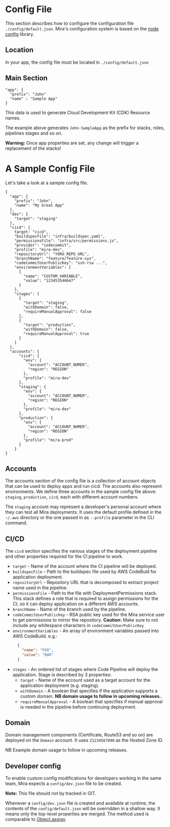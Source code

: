 # Config File
This section describes how to configure the configuration file `./config/default.json`.
Mira's configuration system is based on the [node config](https://www.npmjs.com/package/config) library.

## Location

In your app, the config file must be located in `./config/default.json`

## Main Section

```
"app": {
  "prefix": "John"
  "name" : "Sample App"
}
```

This data is used to generate Cloud Development Kit (CDK) Resource names.

The example above generates `John-SampleApp` as the prefix for stacks, roles, pipelines stages and so on.

__Warning:__ Once app properties are set, any change will trigger a replacement of the stacks!

# A Sample Config File

Let's take a look at a sample config file.
```
{
  "app": {
    "prefix": "John",
    "name": "My Great App"
  },
  "dev": {
    "target": "staging"
  },
  "cicd": {
    target: "cicd",
    "buildspecFile": "infra/buildspec.yaml",
    "permissionsFile": "infra/src/permissions.js",
    "provider": "codecommit",
    "profile": "mira-dev",
    "repositoryUrl": "YORU_REPO_URL",
    "branchName": "feature/feature-xyz",
    "codeCommitUserPublicKey": "ssh-rsa ...",
    "environmentVariables": [
      {
        "name": "CUSTOM_VARIABLE",
        "value": "123453546647"
      }
    ],
    "stages": [
      {
        "target": "staging",
        "withDomain": false,
        "requireManualApproval": false
      },
      {
        "target": "production",
        "withDomain": false,
        "requireManualApproval": true
      }
    ]
  },
  "accounts": {
      "cicd": {
        "env": {
          "account": "ACCOUNT_NUMER",
          "region": "REGION"
        },
        "profile": "mira-dev"
      },
      "staging": {
        "env": {
          "account": "ACCOUNT_NUMER",
          "region": "REGION"
        },
        "profile": "mira-dev"
      },
      "production": {
        "env": {
          "account": "ACCOUNT_NUMER",
          "region": "REGION"
        },
        "profile": "mira-prod"
      }
    }
}
```

## Accounts
The accounts section of the config file is a collection of account objects that can be used to deploy apps and run cicd. The accounts also represent environments.
We define three accounts in the sample config file above: `staging`, `production`, `cicd`, each with different account numbers.

The `staging` account may represent a developer's personal account where they can test all Mira deployments. It uses the default profile defined in the `~/.aws` directory or the one passed in as `--profile` parameter in the CLI command.


## CI/CD
The `cicd` section specifies the various stages of the deployment pipeline and other properties required for the CI pipeline to work.
* `target` - Name of the account where the CI pipeline will be deployed.
* `buildspecFile` - Path to the buildspec file used by AWS CodeBuld for application deployment.
* `repositoryUrl` - Repository URL that is decomposed to extract project name used in the pipeline.
* `permissionsFile` - Path to the file with DeploymentPermissions stack. This stack defines a role that is required to assign permissions for the CI, so it can deploy application on a different AWS accounts.
* `branchName` - Name of the branch used by the pipeline.
* `codeCommitUserPublicKey` - RSA public key used for the Mira service user to get permissions to mirror the repository.
    __Caution:__ Make sure to not include any whitespace characters in `codeCommitUserPublicKey`
* `environmentVariables` - An array of environment variables passed into AWS CodeBuild.
    e.g.:
    ```json
      {
        "name": "FOO",
        "value": "BAR"
      }
    ```
* `stages` - An ordered list of stages where Code Pipeline will deploy the application.
Stage is described by 3 properties:
    * `target` - Name of the account used as a target account for the application deployment (e.g. staging).
    * `withDomain` - A boolean that specifies if the application supports a custom domain. __NB domain usage to follow in upcoming releases.__.
    * `requireManualApproval` - A boolean that specifies if manual approval is needed in the pipeline before continuing deployment.

## Domain

Domain management components (Certificate, Route53 and so on) are deployed on the `Domain` account. It uses `Z1234567890` as the Hosted Zone ID.

NB Example domain usage to follow in upcoming releases.

## Developer config

To enable custom config modifications for developers working in the same team, Mira expects a `config/dev.json` file to be created.

__Note:__ This file should not by tracked in GIT.

Whenever a `config/dev.json` file is created and available at runtime, the contents of the `config/default.json` will be overridden in a shallow way. It means only the top-level properties are merged. The method used is comparable to [Object.assign](https://developer.mozilla.org/en-US/docs/Web/JavaScript/Reference/Global_Objects/Object/assign).

